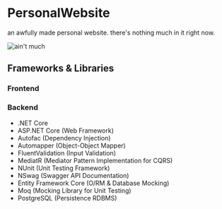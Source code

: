 # PersonalWebsite
an awfully made personal website. there's nothing much in it right now.

![ain't much](https://i.kym-cdn.com/entries/icons/original/000/028/021/work.jpg)

## Frameworks & Libraries
### Frontend
### Backend
  - .NET Core
  - ASP.NET Core (Web Framework)
  - Autofac (Dependency Injection)
  - Automapper (Object-Object Mapper)
  - FluentValidation (Input Validation)
  - MediatR (Mediator Pattern Implementation for CQRS)
  - NUnit (Unit Testing Framework)
  - NSwag (Swagger API Documentation)
  - Entity Framework Core (O/RM & Database Mocking)
  - Moq (Mocking Library for Unit Testing)
  - PostgreSQL (Persistence RDBMS)
